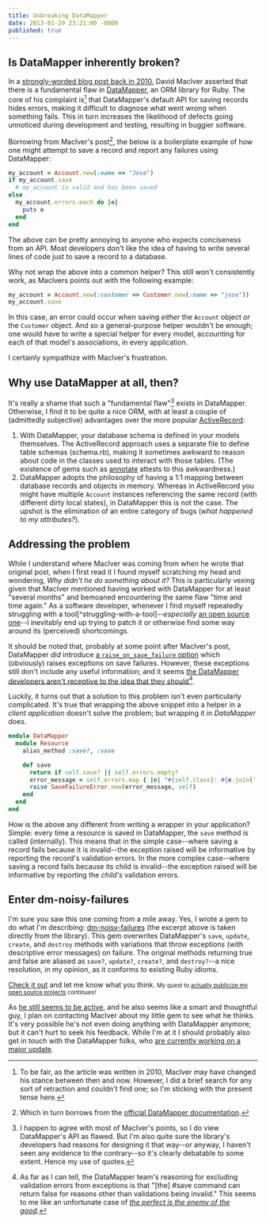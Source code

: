 ```yaml
---
title: Unbreaking DataMapper
date: 2013-01-29 23:21:00 -0800
published: true
---
```


Is DataMapper inherently broken?
--------------------------------

In a [strongly-worded blog post back in 2010](http://www.drmaciver.com/2010/04/datamapper-is-inherently-broken/), David MacIver asserted that there is a fundamental flaw in [DataMapper](http://datamapper.org/), an ORM library for Ruby. The core of his complaint is[^present-tense] that DataMapper's default API for saving records hides errors, making it difficult to diagnose what went wrong when something fails. This in turn increases the likelihood of defects going unnoticed during development and testing, resulting in buggier software.

Borrowing from MacIver's post[^borrowing], the below is a boilerplate example of how one might attempt to save a record and report any failures using DataMapper:

```ruby
my_account = Account.new(:name => "Jose")
if my_account.save
  # my_account is valid and has been saved
else
  my_account.errors.each do |e|
    puts e
  end
end
```

The above can be pretty annoying to anyone who expects conciseness from an API. Most developers don't like the idea of having to write several lines of code just to save a record to a database.

Why not wrap the above into a common helper? This still won't consistently work, as MacIvers points out with the following example:

```ruby
my_account = Account.new(:customer => Customer.new(:name => "jose"))
my_account.save
```

In this case, an error could occur when saving *either* the `Account` object *or* the `Customer` object. And so a general-purpose helper wouldn't be enough; one would have to write a special helper for every model, accounting for each of that model's associations, in every application.

I certainly sympathize with MacIver's frustration.

Why use DataMapper at all, then?
--------------------------------

It's really a shame that such a "fundamental flaw"[^flaw-or-not] exists in DataMapper. Otherwise, I find it to be quite a nice ORM, with at least a couple of (admittedly subjective) advantages over the more popular [ActiveRecord](https://github.com/rails/rails/tree/master/activerecord):

1. With DataMapper, your database schema is defined in your models themselves. The ActiveRecord approach uses a separate file to define table schemas (schema.rb), making it sometimes awkward to reason about code in the classes used to interact with those tables. (The existence of gems such as [annotate](https://github.com/ctran/annotate_models) attests to this awkwardness.)
2. DataMapper adopts the philosophy of having a 1:1 mapping between database records and objects in memory. Whereas in ActiveRecord you might have multiple `Account` instances referencing the same record (with different dirty local states), in DataMapper this is not the case. The upshot is the elimination of an entire category of bugs (*what happened to my attributes?*).

Addressing the problem
----------------------

While I understand where MacIver was coming from when he wrote that original post, when I first read it I found myself scratching my head and wondering, *Why didn't he do something about it?* This is particularly vexing given that MacIver mentioned having worked with DataMapper for at least "several months" and bemoaned encountering the same flaw "time and time again." As a software developer, whenever I find myself repeatedly struggling with a tool[^struggling-with-a-tool]--*especially* [an open source one](https://github.com/datamapper)--I inevitably end up trying to patch it or otherwise find some way around its (perceived) shortcomings.

It should be noted that, probably at some point after MacIver's post, DataMapper *did* introduce [a `raise_on_save_failure` option](http://datamapper.org/docs/create_and_destroy.html) which (obviously) raises exceptions on save failures. However, these exceptions still don't include any useful information; and it seems [the DataMapper developers aren't receptive to the idea that they should](http://datamapper.lighthouseapp.com/projects/20609/tickets/1322-show-objecterrors-when-raise_on_save_failure-is-set)[^developer-pushback].

Luckily, it turns out that a solution to this problem isn't even particularly complicated. It's true that wrapping the above snippet into a helper in a *client application* doesn't solve the problem; but wrapping it in *DataMapper* does.

```ruby
module DataMapper
  module Resource
    alias_method :save?, :save

    def save
      return if self.save? || self.errors.empty?
      error_message = self.errors.map { |e| "#{self.class}: #{e.join(', ')}" }.join("; ")
      raise SaveFailureError.new(error_message, self)
    end
  end
end
```

How is the above any different from writing a wrapper in your application? Simple: every time a resource is saved in DataMapper, the `save` method is called (internally). This means that in the simple case--where saving a record fails because it is invalid--the exception raised will be informative by reporting the record's validation errors. In the more complex case--where saving a record fails because its child is invalid--the exception raised will be informative by reporting the *child's* validation errors.

Enter dm-noisy-failures
-----------------------

I'm sure you saw this one coming from a mile away. Yes, I wrote a gem to do what I'm describing: [dm-noisy-failures](http://dtao.github.com/dm-noisy-failures) (the excerpt above is taken directly from the library). This gem overwrites DataMapper's `save`, `update`, `create`, and `destroy` methods with variations that throw exceptions (with descriptive error messages) on failure. The original methods returning true and false are aliased as `save?`, `update?`, `create?`, and `destroy?`--a nice resolution, in my opinion, as it conforms to existing Ruby idioms.

[Check it out](https://github.com/dtao/dm-noisy-failures) and let me know what you think. <small>My quest to <a href="/posts/making-yaml-safe-again.html">actually publicize my open source projects</a> continues!</small>

As [he still seems to be active](http://www.drmaciver.com/blog), and he also seems like a smart and thoughtful guy, I plan on contacting MacIver about my little gem to see what he thinks. It's very possible he's not even doing anything with DataMapper anymore; but it can't hurt to seek his feedback. While I'm at it I should probably also get in touch with the DataMapper folks, who [are currently working on a major update](http://solnic.eu/2012/12/20/datamapper-2-status-and-roadmap.html).

[^present-tense]: To be fair, as the article was written in 2010, MacIver may have changed his stance between then and now. However, I did a brief search for any sort of retraction and couldn't find one; so I'm sticking with the present tense here.

[^borrowing]: Which in turn borrows from the [official DataMapper documentation](http://datamapper.org/docs/validations).

[^flaw-or-not]: I happen to agree with most of MacIver's points, so I do view DataMapper's API as flawed. But I'm also quite sure the library's developers had reasons for designing it that way--or anyway, I haven't seen any evidence to the contrary--so it's clearly debatable to some extent. Hence my use of quotes.

[^developer-pushback]: As far as I can tell, the DataMapper team's reasoning for excluding validation errors from exceptions is that "\[the\] #save command can return false for reasons other than validations being invalid." This seems to me like an unfortunate case of [*the perfect is the enemy of the good*](http://en.wikipedia.org/wiki/Perfect_is_the_enemy_of_good).
